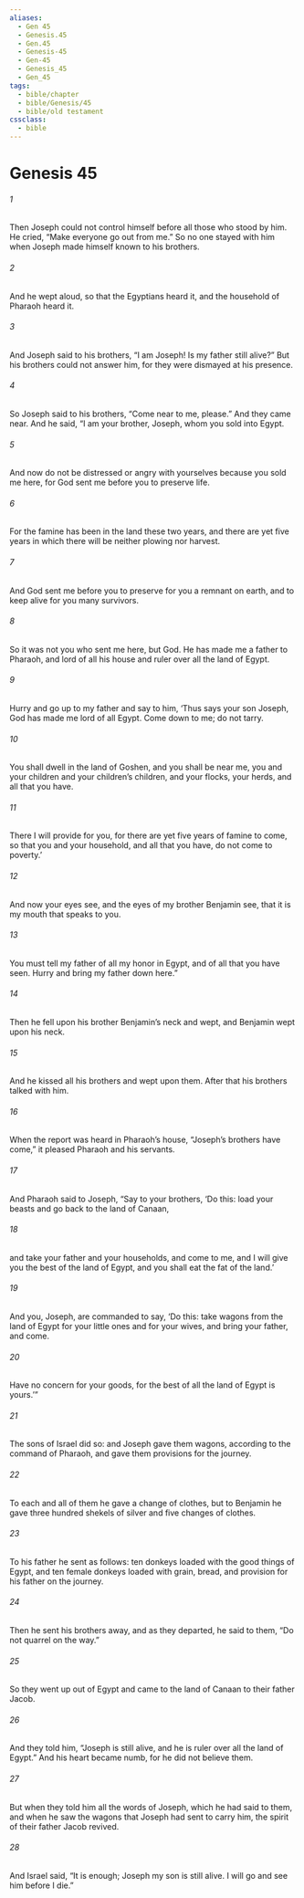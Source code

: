 ```yaml
---
aliases:
  - Gen 45
  - Genesis.45
  - Gen.45
  - Genesis-45
  - Gen-45
  - Genesis_45
  - Gen_45
tags:
  - bible/chapter
  - bible/Genesis/45
  - bible/old testament
cssclass:
  - bible
---
```


# Genesis 45

###### 1
Then Joseph could not control himself before all those who stood by him. He cried, “Make everyone go out from me.” So no one stayed with him when Joseph made himself known to his brothers.
###### 2
And he wept aloud, so that the Egyptians heard it, and the household of Pharaoh heard it.
###### 3
And Joseph said to his brothers, “I am Joseph! Is my father still alive?” But his brothers could not answer him, for they were dismayed at his presence.
###### 4
So Joseph said to his brothers, “Come near to me, please.” And they came near. And he said, “I am your brother, Joseph, whom you sold into Egypt.
###### 5
And now do not be distressed or angry with yourselves because you sold me here, for God sent me before you to preserve life.
###### 6
For the famine has been in the land these two years, and there are yet five years in which there will be neither plowing nor harvest.
###### 7
And God sent me before you to preserve for you a remnant on earth, and to keep alive for you many survivors.
###### 8
So it was not you who sent me here, but God. He has made me a father to Pharaoh, and lord of all his house and ruler over all the land of Egypt.
###### 9
Hurry and go up to my father and say to him, ‘Thus says your son Joseph, God has made me lord of all Egypt. Come down to me; do not tarry.
###### 10
You shall dwell in the land of Goshen, and you shall be near me, you and your children and your children’s children, and your flocks, your herds, and all that you have.
###### 11
There I will provide for you, for there are yet five years of famine to come, so that you and your household, and all that you have, do not come to poverty.’
###### 12
And now your eyes see, and the eyes of my brother Benjamin see, that it is my mouth that speaks to you.
###### 13
You must tell my father of all my honor in Egypt, and of all that you have seen. Hurry and bring my father down here.”
###### 14
Then he fell upon his brother Benjamin’s neck and wept, and Benjamin wept upon his neck.
###### 15
And he kissed all his brothers and wept upon them. After that his brothers talked with him.
###### 16
When the report was heard in Pharaoh’s house, “Joseph’s brothers have come,” it pleased Pharaoh and his servants.
###### 17
And Pharaoh said to Joseph, “Say to your brothers, ‘Do this: load your beasts and go back to the land of Canaan,
###### 18
and take your father and your households, and come to me, and I will give you the best of the land of Egypt, and you shall eat the fat of the land.’
###### 19
And you, Joseph, are commanded to say, ‘Do this: take wagons from the land of Egypt for your little ones and for your wives, and bring your father, and come.
###### 20
Have no concern for your goods, for the best of all the land of Egypt is yours.’”
###### 21
The sons of Israel did so: and Joseph gave them wagons, according to the command of Pharaoh, and gave them provisions for the journey.
###### 22
To each and all of them he gave a change of clothes, but to Benjamin he gave three hundred shekels of silver and five changes of clothes.
###### 23
To his father he sent as follows: ten donkeys loaded with the good things of Egypt, and ten female donkeys loaded with grain, bread, and provision for his father on the journey.
###### 24
Then he sent his brothers away, and as they departed, he said to them, “Do not quarrel on the way.”
###### 25
So they went up out of Egypt and came to the land of Canaan to their father Jacob.
###### 26
And they told him, “Joseph is still alive, and he is ruler over all the land of Egypt.” And his heart became numb, for he did not believe them.
###### 27
But when they told him all the words of Joseph, which he had said to them, and when he saw the wagons that Joseph had sent to carry him, the spirit of their father Jacob revived.
###### 28
And Israel said, “It is enough; Joseph my son is still alive. I will go and see him before I die.”


